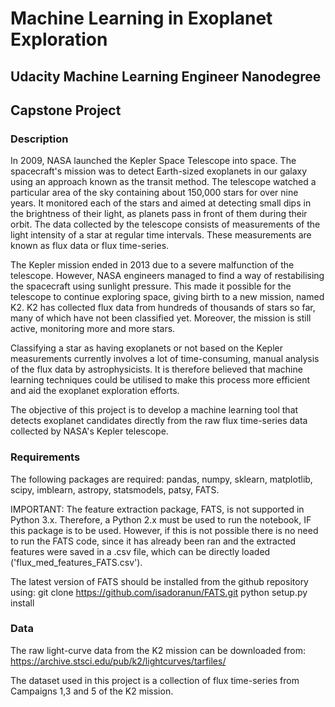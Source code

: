 # Machine Learning in Exoplanet Exploration
## Udacity Machine Learning Engineer Nanodegree
## Capstone Project

### Description

In 2009, NASA launched the Kepler Space Telescope into space. The spacecraft's mission was to detect Earth-sized exoplanets in our galaxy using an approach known as the transit method. The telescope watched a particular area of the sky containing about 150,000 stars for over nine years. It monitored each of the stars and aimed at detecting small dips in the brightness of their light, as planets pass in front of them during their orbit. The data collected by the telescope consists of measurements of the light intensity of a star at regular time intervals. These measurements are known as flux data or flux time-series.

The Kepler mission ended in 2013 due to a severe malfunction of the telescope. However, NASA engineers managed to find a way of restabilising the spacecraft using sunlight pressure. This made it possible for the telescope to continue exploring space, giving birth to a new mission, named K2. K2 has collected flux data from hundreds of thousands of stars so far, many of which have not been classified yet. Moreover, the mission is still active, monitoring more and more stars.

Classifying a star as having exoplanets or not based on the Kepler measurements currently involves a lot of time-consuming, manual analysis of the flux data by astrophysicists. It is therefore believed that machine learning techniques could be utilised to make this process more efficient and aid the exoplanet exploration efforts.

The objective of this project is to develop a machine learning tool that detects exoplanet candidates directly from the raw flux time-series data collected by NASA's Kepler telescope.

### Requirements
The following packages are required: pandas, numpy, sklearn, matplotlib, scipy, imblearn, astropy, statsmodels, patsy, FATS.

IMPORTANT: The feature extraction package, FATS, is not supported in Python 3.x. Therefore, a Python 2.x must be used to run the notebook, IF this package is to be used. 
However, if this is not possible there is no need to run the FATS code, since it has already been ran and the extracted features were saved in a .csv file, which can be directly loaded ('flux_med_features_FATS.csv'). 

The latest version of FATS should be installed from the github repository using:
git clone https://github.com/isadoranun/FATS.git
python setup.py install

### Data
The raw light-curve data from the K2 mission can be downloaded from:
https://archive.stsci.edu/pub/k2/lightcurves/tarfiles/

The dataset used in this project is a collection of flux time-series from Campaigns 1,3 and 5 of the K2 mission.
